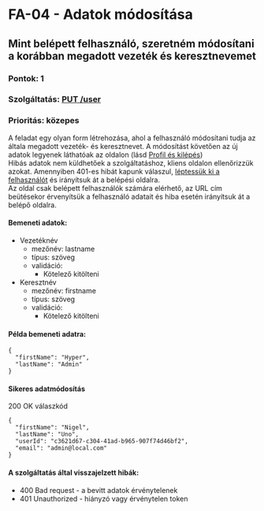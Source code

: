# FA-04 - Adatok módosítása

## Mint belépett felhasználó, szeretném módosítani a korábban megadott vezeték és keresztnevemet

### Pontok: 1
### Szolgáltatás: [PUT /user](http://localhost:5000/api-doc#/Users/AuthController_updateProfile)
### Prioritás: közepes

A feladat egy olyan form létrehozása, ahol a felhasználó módosítani tudja az általa megadott vezeték- és keresztnevet. A módosítást követően az új adatok legyenek láthatóak az oldalon (lásd [Profil és kilépés](./FA-03.md))  
Hibás adatok nem küldhetőek a szolgáltatáshoz, kliens oldalon ellenőrizzük azokat. Amennyiben 401-es hibát kapunk válaszul, [léptessük ki a felhasználót](./FA-03.md) és irányítsuk át a belépési oldalra.  
Az oldal csak belépett felhasználók számára elérhető, az URL cím beütésekor érvenyítsük a felhasználó adatait és hiba esetén irányítsuk át a belépő oldalra.

#### Bemeneti adatok:
- Vezetéknév
  - mezőnév: lastname
  - típus: szöveg
  - validáció:
    - Kötelező kitölteni
- Keresztnév
  - mezőnév: firstname
  - típus: szöveg
  - validáció:
    - Kötelező kitölteni

#### Példa bemeneti adatra:
```
{
  "firstName": "Hyper",
  "lastName": "Admin"
}
```

#### Sikeres adatmódosítás
200 OK válaszkód
```
{
  "firstName": "Nigel",
  "lastName": "Uno",
  "userId": "c3621d67-c304-41ad-b965-907f74d46bf2",
  "email": "admin@local.com"
}
```

#### A szolgáltatás által visszajelzett hibák:
- 400 Bad request - a bevitt adatok érvénytelenek
- 401 Unauthorized - hiányzó vagy érvénytelen token